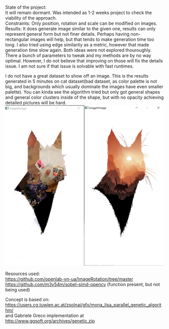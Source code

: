 State of the project:<br />
It will remain dormant. Was intended as 1-2 weeks project to check the viability of the approach. <br />
Constraints: Only position, rotation and scale can be modified on images. <br />
Results: It does generate image similar to the given one, results can only represent general form but not finer details. Perhaps having non-rectangular images will help, but that tends to make generation time too long. I also tried using edge similarity as a metric, however that made generation time slow again. Both ideas were not explored thouroughly. <br />
There a bunch of parameters to tweak and my methods are by no way optimal. However, I do not believe that improving on those will fix the details issue. I am not sure if that issue is solvable with fast runtimes. <br />

I do not have a great dataset to show off an image. This is the results generated in 5 minutes on cat dataset(bad dataset, as color palette is not big, and backgrounds which usually dominate the images have even smaller palette). You can kinda see the algorithm tried but only got general shapes and general color clusters inside of the shape, but with no opacity achieving detailed pictures will be hard.
![Sample Image](https://github.com/508312/public-files/blob/master/genetic_images/image.png)

Resources used:<br />
https://github.com/openlab-vn-ua/ImageRotation/tree/master <br />
https://github.com/m3y54m/sobel-simd-opencv (function present, but not being used) <br />

Concept is based on:<br />
https://users.cg.tuwien.ac.at/zsolnai/gfx/mona_lisa_parallel_genetic_algorithm/ <br />
and Gabriele Greco implementation at http://www.ggsoft.org/archives/genetic.zip
